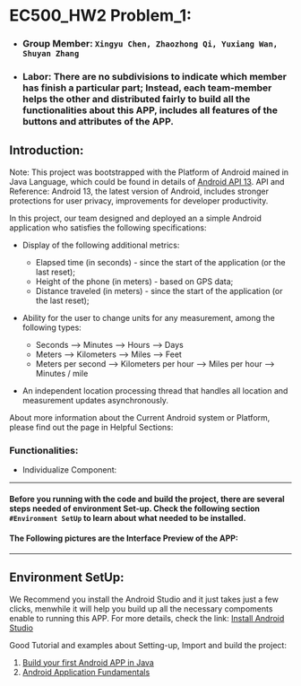 # EC500_HW2 Problem_1: 

- ### **Group Member:** `Xingyu Chen, Zhaozhong Qi, Yuxiang Wan, Shuyan Zhang`

- ### **Labor:** There are no subdivisions to indicate which member has finish a particular part; Instead, each team-member helps the other and distributed fairly to build all the functionalities about this APP, includes all features of the buttons and attributes of the APP. 


## Introduction:

Note: This project was bootstrapped with the Platform of Android mained in Java Language, which could be found in details of [Android API 13](https://developer.android.com/about). API and Reference: Android 13, the latest version of Android, includes stronger protections for user privacy, improvements for developer productivity.


In this project, our team designed and deployed an a simple Android application who satisfies the following specifications:

- Display of the following additional metrics:
  - Elapsed time (in seconds) - since the start of the application (or the last reset);
  - Height of the phone (in meters) - based on GPS data;
  - Distance traveled (in meters) - since the start of the application (or the last reset);
  
- Ability for the user to change units for any measurement, among the following types:
  - Seconds ⟶ Minutes ⟶ Hours ⟶ Days
  - Meters ⟶ Kilometers ⟶ Miles ⟶ Feet
  - Meters per second ⟶ Kilometers per hour ⟶ Miles per hour ⟶ Minutes / mile
  
- An independent location processing thread that handles all location and measurement updates asynchronously.

About more information about the Current Android system or Platform, please find out the page in Helpful Sections: 


### Functionalities: 

 - Individualize Component: 
 

---

#### Before you running with the code and build the project, there are several steps needed of environment Set-up. Check the following section `#Environment SetUp` to learn about what needed to be installed.

#### The Following pictures are the Interface Preview of the APP: 



---

## Environment SetUp: 

We Recommend you install the Android Studio and it just takes just a few clicks, menwhile it will help you build up all the necessary compoments enable to running this APP. For more details, check the link: [Install Android Studio](https://developer.android.com/studio/install)


Good Tutorial and examples about Setting-up, Import and build the project: 

1. [Build your first Android APP in Java](https://developer.android.com/codelabs/build-your-first-android-app?hl=zh-cn#0)
2. [Android Application Fundamentals](https://developer.android.com/guide/components/fundamentals)




